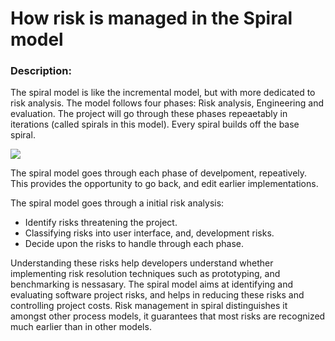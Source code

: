 # How risk is managed in the Spiral model

### Description:
The spiral model is like the incremental model, but with more dedicated to risk analysis. The model follows four phases: Risk analysis, Engineering and evaluation. The project will go through these phases repeaetably in iterations (called spirals in this model). Every spiral builds off the base spiral.

![](https://i.imgur.com/rinTPGA.png)

The spiral model goes through each phase of develpoment, repeatively. This provides the opportunity to go back, and edit earlier implementations. 

The spiral model goes through a initial risk analysis:
- Identify risks threatening the project.
- Classifying risks into user interface, and, development risks.
- Decide upon the risks to handle through each phase. 

Understanding these risks help developers understand whether implementing risk resolution techniques such as prototyping, and benchmarking is nessasary. The spiral model aims at identifying and evaluating software project risks, and helps in reducing these risks and controlling project costs. Risk management in spiral distinguishes it amongst other process models, it guarantees that most risks are recognized much earlier than in other models.





